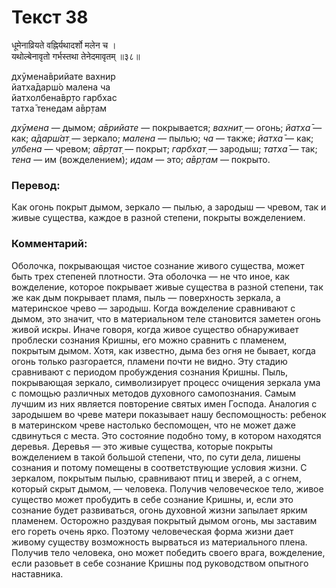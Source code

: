 # Текст 38

धूमेनाव्रियते वह्निर्यथादर्शो मलेन च ।  
यथोल्बेनावृतो गर्भस्तथा तेनेदमावृतम् ॥३८॥

дхӯмена̄врийате вахнир  
йатха̄дарш́о малена ча  
йатхолбена̄вр̣то гарбхас  
татха̄ тенедам а̄вр̣там

_дхӯмена_ — дымом; _а̄врийате_ — покрывается; _вахнит̣_ — огонь; _йатха̄_ — как; _а̄дарш́ат̣_ — зеркало; _малена_ — пылью; _ча_ — также; _йатха̄_ — как; _улбена_ — чревом; _а̄вр̣тат̣_ — покрыт; _гарбхат̣_ — зародыш; _татха̄_ — так; _тена_ — им (вожделением); _идам_ — это; _а̄вр̣там_ — покрыто.

### Перевод:

Как огонь покрыт дымом, зеркало — пылью, а зародыш — чревом, так и живые существа, каждое в разной степени, покрыты вожделением.

### Комментарий:

Оболочка, покрывающая чистое сознание живого существа, может быть трех степеней плотности. Эта оболочка — не что иное, как вожделение, которое покрывает живые существа в разной степени, так же как дым покрывает пламя, пыль — поверхность зеркала, а материнское чрево — зародыш. Когда вожделение сравнивают с дымом, это значит, что в материальном теле становится заметен огонь живой искры. Иначе говоря, когда живое существо обнаруживает проблески сознания Кришны, его можно сравнить с пламенем, покрытым дымом. Хотя, как известно, дыма без огня не бывает, когда огонь только разгорается, пламени почти не видно. Эту стадию сравнивают с периодом пробуждения сознания Кришны. Пыль, покрывающая зеркало, символизирует процесс очищения зеркала ума с помощью различных методов духовного самопознания. Самым лучшим из них является повторение святых имен Господа. Аналогия с зародышем во чреве матери показывает нашу беспомощность: ребенок в материнском чреве настолько беспомощен, что не может даже сдвинуться с места. Это состояние подобно тому, в котором находятся деревья. Деревья — это живые существа, которые покрыты вожделением в такой большой степени, что, по сути дела, лишены сознания и потому помещены в соответствующие условия жизни. С зеркалом, покрытым пылью, сравнивают птиц и зверей, а с огнем, который скрыт дымом, — человека. Получив человеческое тело, живое существо может пробудить в себе сознание Кришны, и, если это сознание будет развиваться, огонь духовной жизни запылает ярким пламенем. Осторожно раздувая покрытый дымом огонь, мы заставим его гореть очень ярко. Поэтому человеческая форма жизни дает живому существу возможность вырваться из материального плена. Получив тело человека, оно может победить своего врага, вожделение, если разовьет в себе сознание Кришны под руководством опытного наставника.
